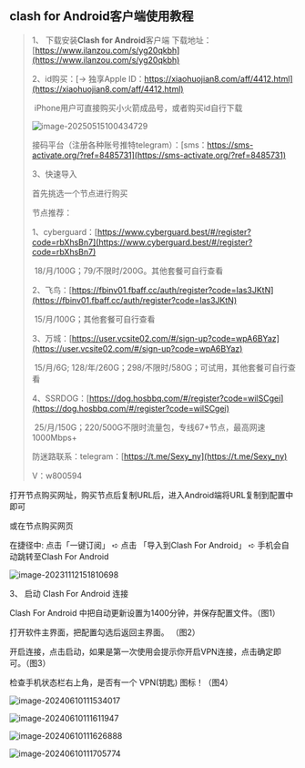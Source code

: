 ## clash for Android客户端使用教程



>1、 下载安装**Clash for Android**客户端 下载地址：[https://www.ilanzou.com/s/yg20qkbh](https://www.ilanzou.com/s/yg20qkbh)
>
>2、id购买：[→ 独享Apple ID：https://xiaohuojian8.com/aff/4412.html](https://xiaohuojian8.com/aff/4412.html)
>
>​	iPhone用户可直接购买小火箭成品号，或者购买id自行下载
>
>![image-20250515100434729](D:\task\v\ok\assets\image-20250515100434729.png)
>
>接码平台（注册各种账号推特telegram）：[sms：https://sms-activate.org/?ref=8485731](https://sms-activate.org/?ref=8485731)
>
>3、快速导入
>
>首先挑选一个节点进行购买
>
>节点推荐：
>
>1、cyberguard：[https://www.cyberguard.best/#/register?code=rbXhsBn7](https://www.cyberguard.best/#/register?code=rbXhsBn7)
>
>​	18/月/100G；79/不限时/200G。其他套餐可自行查看
>
>2、飞鸟：[https://fbinv01.fbaff.cc/auth/register?code=Ias3JKtN](https://fbinv01.fbaff.cc/auth/register?code=Ias3JKtN)
>
>​	15/月/100G；其他套餐可自行查看
>
>3、万城：[https://user.vcsite02.com/#/sign-up?code=wpA6BYaz](https://user.vcsite02.com/#/sign-up?code=wpA6BYaz)
>
>​	15/月/6G; 128/年/260G；298/不限时/580G；可试用，其他套餐可自行查看
>
>4、SSRDOG：[https://dog.hosbbq.com/#/register?code=wilSCgei](https://dog.hosbbq.com/#/register?code=wilSCgei)
>
>​	25/月/150G；220/500G不限时流量包，专线67+节点，最高网速1000Mbps+
>
>防迷路联系：telegram：[https://t.me/Sexy_ny](https://t.me/Sexy_ny) 
>
>V：w800594

打开节点购买网址，购买节点后复制URL后，进入Android端将URL复制到配置中即可

或在节点购买网页

在捷径中: 点击「一键订阅」 ➪ 点击 「导入到Clash For Android」 ➪ 手机会自动跳转至Clash For Android

![image-20231112151810698](C:\Users\Lenovo\AppData\Roaming\Typora\typora-user-images\image-20231112151810698.png)

3、 启动 Clash For Android 连接

 Clash For Android 中把自动更新设置为1400分钟，并保存配置文件。（图1）

 打开软件主界面，把配置勾选后返回主界面。 （图2）

 开启连接，点击启动，如果是第一次使用会提示你开启VPN连接，点击确定即可。（图3）

 检查手机状态栏右上角，是否有一个 VPN(钥匙) 图标！（图4）

![image-20240610111534017](D:\task\v\assets\image-20240610111534017.png)

![image-20240610111611947](D:\task\v\assets\image-20240610111611947.png)

![image-20240610111626888](D:\task\v\assets\image-20240610111626888.png)

![image-20240610111705774](D:\task\v\assets\image-20240610111705774.png)